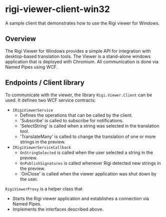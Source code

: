 # rigi-viewer-client-win32
A sample client that demonstrates how to use the Rigi viewer for Windows. 

## Overview 

The Rigi Viewer for Windows provides a simple API for integration with desktop-based translation tools. The Viewer is a stand-alone 
windows application that is deployed with Chromium. All communication is done via Named Pipes using WCF. 

## Endpoints / Client library 

To communicate with the viewer, the library `Rigi.Viewer.Client` can be used. It defines two WCF service contracts: 

- `IRigiViewerService`
  - Defines the operations that can be called by the client. 
  - 'Subscribe' is called to subscribe for notifications. 
  - 'SelectString' is called when a string was selected in the translation tool. 
  - 'TranslateMany' is called to change the translation of one or more strings in the preview. 
- `IRigiViewerServiceCallback`
  - `OnStringSelected` is called when the user selected a string in the preview. 
  - `OnPublishSignatures` is called whenever Rigi detected new strings in the preview. 
  - `OnClose' is called when the viewer application was shut down by the user. 

`RigiViewerProxy` is a helper class that 

- Starts the Rigi viewer application and establishes a connection via Named Pipes. 
- Implements the interfaces described above. 
